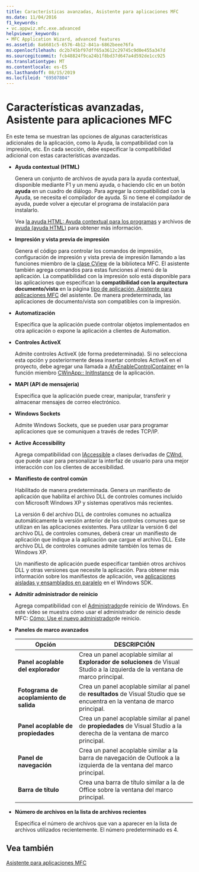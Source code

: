 ```yaml
---
title: Características avanzadas, Asistente para aplicaciones MFC
ms.date: 11/04/2016
f1_keywords:
- vc.appwiz.mfc.exe.advanced
helpviewer_keywords:
- MFC Application Wizard, advanced features
ms.assetid: 8a6681c5-6576-4b12-841a-6862beee76fa
ms.openlocfilehash: dc2b745bf97dff65a3612c29745c9d0e455a347d
ms.sourcegitcommit: fcb48824f9ca24b1f8bd37d647a4d592de1cc925
ms.translationtype: MT
ms.contentlocale: es-ES
ms.lasthandoff: 08/15/2019
ms.locfileid: "69507804"
---
```

# <a name="advanced-features-mfc-application-wizard"></a>Características avanzadas, Asistente para aplicaciones MFC

En este tema se muestran las opciones de algunas características adicionales de la aplicación, como la Ayuda, la compatibilidad con la impresión, etc. En cada sección, debe especificar la compatibilidad adicional con estas características avanzadas.

- **Ayuda contextual (HTML)**

   Genera un conjunto de archivos de ayuda para la ayuda contextual, disponible mediante F1 y un menú ayuda, o haciendo clic en un botón **ayuda** en un cuadro de diálogo. Para agregar la compatibilidad con la Ayuda, se necesita el compilador de ayuda. Si no tiene el compilador de ayuda, puede volver a ejecutar el programa de instalación para instalarlo.

   Vea [la ayuda HTML: Ayuda contextual para los programas](../../mfc/html-help-context-sensitive-help-for-your-programs.md) y archivos de [ayuda (ayuda HTML)](../../build/reference/help-files-html-help.md) para obtener más información.

- **Impresión y vista previa de impresión**

   Genera el código para controlar los comandos de impresión, configuración de impresión y vista previa de impresión llamando a las funciones miembro de la [clase CView](../../mfc/reference/cview-class.md) de la biblioteca MFC. El asistente también agrega comandos para estas funciones al menú de la aplicación. La compatibilidad con la impresión solo está disponible para las aplicaciones que especifican la **compatibilidad con la arquitectura documento/vista** en la página [tipo de aplicación, Asistente para aplicaciones MFC](../../mfc/reference/application-type-mfc-application-wizard.md) del asistente. De manera predeterminada, las aplicaciones de documento/vista son compatibles con la impresión.

- **Automatización**

   Especifica que la aplicación puede controlar objetos implementados en otra aplicación o expone la aplicación a clientes de Automation.

- **Controles ActiveX**

   Admite controles ActiveX (de forma predeterminada). Si no selecciona esta opción y posteriormente desea insertar controles ActiveX en el proyecto, debe agregar una llamada a [AfxEnableControlContainer](ole-initialization.md#afxenablecontrolcontainer) en la función miembro [CWinApp:: InitInstance](../../mfc/reference/cwinapp-class.md#initinstance) de la aplicación.

- **MAPI (API de mensajería)**

   Especifica que la aplicación puede crear, manipular, transferir y almacenar mensajes de correo electrónico.

- **Windows Sockets**

   Admite Windows Sockets, que se pueden usar para programar aplicaciones que se comuniquen a través de redes TCP/IP.

- **Active Accessibility**

   Agrega compatibilidad con [IAccessible](/windows/win32/api/oleacc/nn-oleacc-iaccessible) a clases derivadas de [CWnd](../../mfc/reference/cwnd-class.md), que puede usar para personalizar la interfaz de usuario para una mejor interacción con los clientes de accesibilidad.

- **Manifiesto de control común**

   Habilitado de manera predeterminada. Genera un manifiesto de aplicación que habilita el archivo DLL de controles comunes incluido con Microsoft Windows XP y sistemas operativos más recientes.

   La versión 6 del archivo DLL de controles comunes no actualiza automáticamente la versión anterior de los controles comunes que se utilizan en las aplicaciones existentes. Para utilizar la versión 6 del archivo DLL de controles comunes, deberá crear un manifiesto de aplicación que indique a la aplicación que cargue el archivo DLL. Este archivo DLL de controles comunes admite también los temas de Windows XP.

   Un manifiesto de aplicación puede especificar también otros archivos DLL y otras versiones que necesite la aplicación. Para obtener más información sobre los manifiestos de aplicación, vea [aplicaciones aisladas y ensamblados en paralelo](/windows/win32/SbsCs/isolated-applications-and-side-by-side-assemblies-portal) en el Windows SDK.

- **Admitir administrador de reinicio**

   Agrega compatibilidad con el [Administrador](/windows/win32/RstMgr/using-restart-manager)de reinicio de Windows. En este vídeo se muestra cómo usar el administrador de reinicio desde MFC: [Cómo: Use el nuevo administrador](/previous-versions/visualstudio/visual-studio-2010/dd831853(v%3dvs.100))de reinicio.

- **Paneles de marco avanzados**

   |Opción|DESCRIPCIÓN|
   |------------|-----------------|
   |**Panel acoplable del explorador**|Crea un panel acoplable similar al **Explorador de soluciones** de Visual Studio a la izquierda de la ventana de marco principal.|
   |**Fotograma de acoplamiento de salida**|Crea un panel acoplable similar al panel de **resultados** de Visual Studio que se encuentra en la ventana de marco principal.|
   |**Panel acoplable de propiedades**|Crea un panel acoplable similar al panel de **propiedades** de Visual Studio a la derecha de la ventana de marco principal.|
   |**Panel de navegación**|Crea un panel acoplable similar a la barra de navegación de Outlook a la izquierda de la ventana del marco principal.|
   |**Barra de título**|Crea una barra de título similar a la de Office sobre la ventana del marco principal.|

- **Número de archivos en la lista de archivos recientes**

   Especifica el número de archivos que van a aparecer en la lista de archivos utilizados recientemente. El número predeterminado es 4.

## <a name="see-also"></a>Vea también

[Asistente para aplicaciones MFC](../../mfc/reference/mfc-application-wizard.md)

